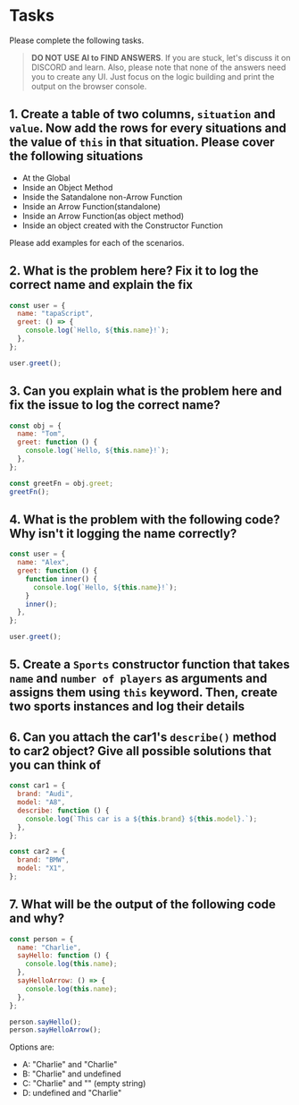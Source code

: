 # Tasks

Please complete the following tasks.

> **DO NOT USE AI to FIND ANSWERS**. If you are stuck, let's discuss it on DISCORD and learn. Also, please note that none of the answers need you to create any UI. Just focus on the logic building and print the output on the browser console.

## 1. Create a table of two columns, `situation` and `value`. Now add the rows for every situations and the value of `this` in that situation. Please cover the following situations

- At the Global
- Inside an Object Method
- Inside the Satandalone non-Arrow Function
- Inside an Arrow Function(standalone)
- Inside an Arrow Function(as object method)
- Inside an object created with the Constructor Function

Please add examples for each of the scenarios.

## 2. What is the problem here? Fix it to log the correct name and explain the fix

```js
const user = {
  name: "tapaScript",
  greet: () => {
    console.log(`Hello, ${this.name}!`);
  },
};

user.greet();
```

## 3. Can you explain what is the problem here and fix the issue to log the correct name?

```js
const obj = {
  name: "Tom",
  greet: function () {
    console.log(`Hello, ${this.name}!`);
  },
};

const greetFn = obj.greet;
greetFn();
```

## 4. What is the problem with the following code? Why isn't it logging the name correctly?

```js
const user = {
  name: "Alex",
  greet: function () {
    function inner() {
      console.log(`Hello, ${this.name}!`);
    }
    inner();
  },
};

user.greet();
```

## 5. Create a `Sports` constructor function that takes `name` and `number of players` as arguments and assigns them using `this` keyword. Then, create two sports instances and log their details

## 6. Can you attach the car1's `describe()` method to car2 object? Give all possible solutions that you can think of

```js
const car1 = {
  brand: "Audi",
  model: "A8",
  describe: function () {
    console.log(`This car is a ${this.brand} ${this.model}.`);
  },
};

const car2 = {
  brand: "BMW",
  model: "X1",
};
```

## 7. What will be the output of the following code and why?

```js
const person = {
  name: "Charlie",
  sayHello: function () {
    console.log(this.name);
  },
  sayHelloArrow: () => {
    console.log(this.name);
  },
};

person.sayHello();
person.sayHelloArrow();
```

Options are:

- A: "Charlie" and "Charlie"
- B: "Charlie" and undefined
- C: "Charlie" and "" (empty string)
- D: undefined and "Charlie"